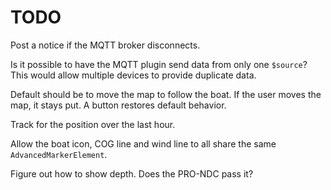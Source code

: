 # TODO

Post a notice if the MQTT broker disconnects.

Is it possible to have the MQTT plugin send data from only one `$source`? This
would allow multiple devices to provide duplicate data.

Default should be to move the map to follow the boat. If the user moves the map,
it stays put. A button restores default behavior.

Track for the position over the last hour.

Allow the boat icon, COG line and wind line to all share the same
`AdvancedMarkerElement`. 

Figure out how to show depth. Does the PRO-NDC pass it?
